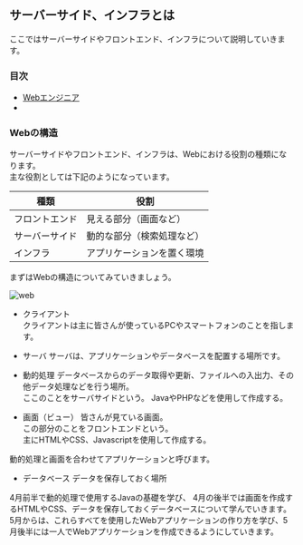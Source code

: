 ## サーバーサイド、インフラとは
ここではサーバーサイドやフロントエンド、インフラについて説明していきます。

### 目次
* [Webエンジニア](#sec1)
* [](#sec2)

### <a name="sec1"></a>Webの構造
サーバーサイドやフロントエンド、インフラは、Webにおける役割の種類になります。  
主な役割としては下記のようになっています。

|種類|役割|
|----|-----|
|フロントエンド|見える部分（画面など）|
|サーバーサイド|動的な部分（検索処理など）|
|インフラ|アプリケーションを置く環境|

まずはWebの構造についてみていきましょう。

![web](https://user-images.githubusercontent.com/32017808/38397739-53f84062-397a-11e8-8f76-9f935ce34fd0.png)


* クライアント  
クライアントは主に皆さんが使っているPCやスマートフォンのことを指します。

* サーバ
サーバは、アプリケーションやデータベースを配置する場所です。  

* 動的処理
データベースからのデータ取得や更新、ファイルへの入出力、その他データ処理などを行う場所。  
ここのことをサーバサイドという。
JavaやPHPなどを使用して作成する。  

* 画面（ビュー）
皆さんが見ている画面。  
この部分のことをフロントエンドという。  
主にHTMLやCSS、Javascriptを使用して作成する。

動的処理と画面を合わせてアプリケーションと呼びます。

* データベース
データを保存しておく場所


4月前半で動的処理で使用するJavaの基礎を学び、
4月の後半では画面を作成するHTMLやCSS、データを保存しておくデータベースについて学んでいきます。
5月からは、これらすべてを使用したWebアプリケーションの作り方を学び、5月後半には一人でWebアプリケーションを作成できるようにしていきます。


